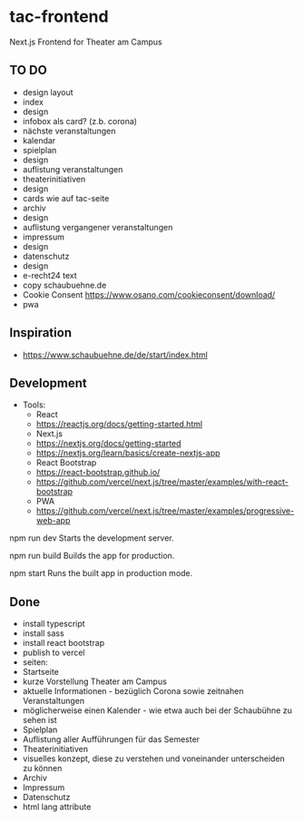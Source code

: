 # tac-frontend
Next.js Frontend for Theater am Campus

## TO DO
- design layout
- index
 - design
 - infobox als card? (z.b. corona)
 - nächste veranstaltungen
 - kalendar
- spielplan
 - design 
 - auflistung veranstaltungen
- theaterinitiativen
 - design
 - cards wie auf tac-seite
- archiv
 - design 
 - auflistung vergangener veranstaltungen
- impressum
 - design 
- datenschutz
 - design 
 - e-recht24 text
- copy schaubuehne.de
- Cookie Consent https://www.osano.com/cookieconsent/download/
- pwa 

## Inspiration
- https://www.schaubuehne.de/de/start/index.html

## Development
- Tools:
  - React
   - https://reactjs.org/docs/getting-started.html
  - Next.js
   - https://nextjs.org/docs/getting-started
   - https://nextjs.org/learn/basics/create-nextjs-app
  - React Bootstrap
   - https://react-bootstrap.github.io/
   - https://github.com/vercel/next.js/tree/master/examples/with-react-bootstrap
  - PWA 
   - https://github.com/vercel/next.js/tree/master/examples/progressive-web-app

npm run dev
Starts the development server.

npm run build
Builds the app for production.

npm start
Runs the built app in production mode.

## Done
- install typescript
- install sass
- install react bootstrap
- publish to vercel
- seiten:
 - Startseite
  - kurze Vorstellung Theater am Campus
  - aktuelle Informationen - bezüglich Corona sowie zeitnahen Veranstaltungen
  - möglicherweise einen Kalender - wie etwa auch bei der Schaubühne zu sehen ist
 - Spielplan
  - Auflistung aller Aufführungen für das Semester
 - Theaterinitiativen
  - visuelles konzept, diese zu verstehen und voneinander unterscheiden zu können  
 - Archiv
 - Impressum
 - Datenschutz
- html lang attribute
